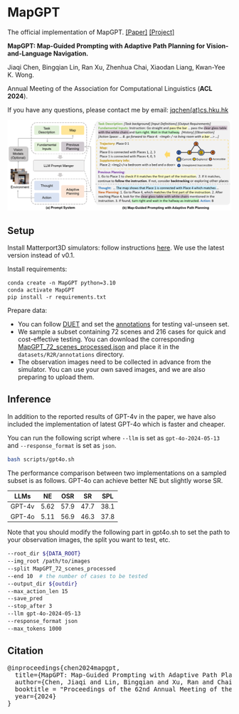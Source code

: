 # MapGPT

The official implementation of MapGPT. [[Paper]](https://arxiv.org/abs/2401.07314) [[Project]](https://chen-judge.github.io/MapGPT/)

**MapGPT: Map-Guided Prompting with Adaptive Path Planning for Vision-and-Language Navigation.**

Jiaqi Chen, Bingqian Lin, Ran Xu, Zhenhua Chai, Xiaodan Liang, Kwan-Yee K. Wong.

Annual Meeting of the Association for Computational Linguistics (**ACL 2024**).

If you have any questions, please contact me by email: [jqchen(at)cs.hku.hk](mailto:jqchen@cs.hku.hk)

<!--
<p align="center">
  <img src="figs/intro.png" alt="introduction" style="width:560px;height:400px;">
</p>
-->

<p align="center">
  <img src="figs/framework.png" alt="framework">
</p>

## Setup

Install Matterport3D simulators: follow instructions [here](https://github.com/peteanderson80/Matterport3DSimulator). We use the latest version instead of v0.1.

Install requirements:
```setup
conda create -n MapGPT python=3.10
conda activate MapGPT
pip install -r requirements.txt
```

Prepare data: 
+ You can follow [DUET](https://github.com/cshizhe/VLN-DUET/) and set the [annotations](https://www.dropbox.com/sh/u3lhng7t2gq36td/AABAIdFnJxhhCg2ItpAhMtUBa?dl=0) for testing val-unseen set.
+ We sample a subset containing 72 scenes and 216 cases for quick and cost-effective testing. You can download the corresponding [MapGPT_72_scenes_processed.json](https://connecthkuhk-my.sharepoint.com/:f:/g/personal/jadge_connect_hku_hk/Eq00RV04jXpNkwqowKh5mYABBTqBG1U2RXgQ7FvaGweJOQ?e=rL1d6p) and place it in the `datasets/R2R/annotations` directory. 
+ The observation images need to be collected in advance from the simulator. You can use your own saved images, and we are also preparing to upload them.

## Inference

In addition to the reported results of GPT-4v in the paper, we have also included the implementation of latest GPT-4o which is faster and cheaper.

You can run the following script where `--llm` is set as `gpt-4o-2024-05-13` and `--response_format` is set as `json`.

```bash
bash scripts/gpt4o.sh
```

The performance comparison between two implementations on a sampled subset is as follows. GPT-4o can achieve better NE but slightly worse SR.

| LLMs | NE | OSR | SR | SPL |
| --- | --- | --- |  --- | --- |
| GPT-4v | 5.62 | 57.9 | 47.7 | 38.1 |
| GPT-4o | 5.11 | 56.9 | 46.3 | 37.8 |

Note that you should modify the following part in gpt4o.sh to set the path to your observation images, the split you want to test, etc.

```bash
--root_dir ${DATA_ROOT}
--img_root /path/to/images
--split MapGPT_72_scenes_processed
--end 10  # the number of cases to be tested
--output_dir ${outdir}
--max_action_len 15
--save_pred
--stop_after 3
--llm gpt-4o-2024-05-13
--response_format json
--max_tokens 1000
```

## Citation
<pre>
@inproceedings{chen2024mapgpt,
  title={MapGPT: Map-Guided Prompting with Adaptive Path Planning for Vision-and-Language Navigation},
  author={Chen, Jiaqi and Lin, Bingqian and Xu, Ran and Chai, Zhenhua and Liang, Xiaodan and Wong, Kwan-Yee K},
  booktitle = "Proceedings of the 62nd Annual Meeting of the Association for Computational Linguistics",
  year={2024}
}
</pre>
